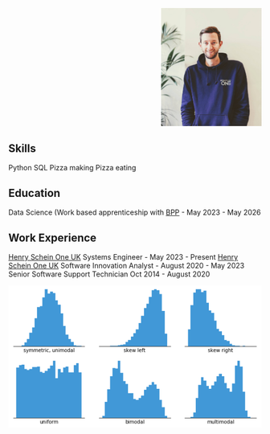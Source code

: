 
<p align="right">
  <img src="assets/profile.jpg" alt="Profile Image" width="200" />
</p>

## Skills
Python
SQL
Pizza making
Pizza eating

## Education
Data Science (Work based apprenticeship with [BPP](https://www.bpp.com/) - May 2023 - May 2026


## Work Experience
[Henry Schein One UK](https://www.linkedin.com/company/henry-schein-one-uk/posts/?feedView=all)
Systems Engineer - May 2023 - Present [Henry Schein One UK](https://www.linkedin.com/company/henry-schein-one-uk/posts/?feedView=all)
Software Innovation Analyst - August 2020 - May 2023
Senior Software Support Technician Oct 2014 - August 2020



![Histogram](assets/histogram-example-2.png) 
